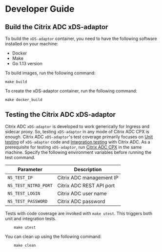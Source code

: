 # Developer Guide

## Build the Citrix ADC xDS-adaptor

To build the `xDS-adaptor` container, you need to have the following software installed on your machine:

- Docker
- Make
- Go 1.13 version

To build images, run the following command:

    make build

To create the xDS-adaptor container, run the following command:

    make docker_build

## Testing the Citrix ADC xDS-adaptor

Citrix ADC `xDS-adaptor` is developed to work generically for Ingress and sidecar proxy. So, testing `xDS-adaptor` in any mode of Citrix ADC CPX is enough. Citrix ADC `xDS-adaptor`'s test coverage primarily focuses on [Unit testing](https://en.wikipedia.org/wiki/Unit_testing) of `xDS-adaptor` code and [Integration testing](https://en.wikipedia.org/wiki/Integration_testing) with Citrix ADC.
As a prerequisite for testing `xDS-adaptor`, run [Citrix ADC CPX](https://docs.citrix.com/en-us/citrix-adc-cpx/12-1/deploy-using-docker-image-file.html) in the same machine.
Specify the following environment variables before running the test command.

| Parameter                      | Description                   |
|--------------------------------|-------------------------------|
| `NS_TEST_IP`	| Citrix ADC management IP |
| `NS_TEST_NITRO_PORT` | Citrix ADC REST API port |
| `NS_TEST_LOGIN` | Citrix ADC user name | 
| `NS_TEST_PASSWORD` | Citrix ADC password |

Tests with code coverage are invoked with `make utest`. This triggers both unit and integration tests.


        make utest

You can clean up using the following command:


        make clean



